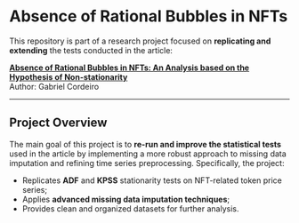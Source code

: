 # Absence of Rational Bubbles in NFTs

This repository is part of a research project focused on **replicating and extending** the tests conducted in the article:

**[Absence of Rational Bubbles in NFTs: An Analysis based on the Hypothesis of Non-stationarity](https://www.researchgate.net/publication/380376110_Absence_of_Rational_Bubbles_in_NFTs_An_Analysis_based_on_the_Hypothesis_of_Non-stationarity)**  
Author: Gabriel Cordeiro

---

## Project Overview

The main goal of this project is to **re-run and improve the statistical tests** used in the article by implementing a more robust approach to missing data imputation and refining time series preprocessing. Specifically, the project:

- Replicates **ADF** and **KPSS** stationarity tests on NFT-related token price series;
- Applies **advanced missing data imputation techniques**;
- Provides clean and organized datasets for further analysis.
